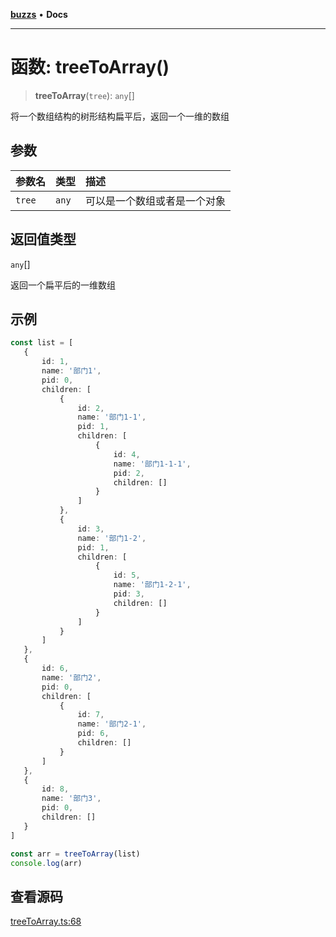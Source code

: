 [**buzzs**](../README.md) • **Docs**

***

# 函数: treeToArray()

> **treeToArray**(`tree`): `any`[]

将一个数组结构的树形结构扁平后，返回一个一维的数组

## 参数

| 参数名 | 类型 | 描述 |
| :------ | :------ | :------ |
| `tree` | `any` | 可以是一个数组或者是一个对象 |

## 返回值类型

`any`[]

返回一个扁平后的一维数组

## 示例

```ts
const list = [
   {
       id: 1,
       name: '部门1',
       pid: 0,
       children: [
           {
               id: 2,
               name: '部门1-1',
               pid: 1,
               children: [
                   {
                       id: 4, 
                       name: '部门1-1-1', 
                       pid: 2,
                       children: []
                   }
               ]
           },
           {
               id: 3,
               name: '部门1-2',
               pid: 1,
               children: [
                   {
                       id: 5, 
                       name: '部门1-2-1', 
                       pid: 3,
                       children: []
                   }
               ]
           }
       ]
   },
   {
       id: 6,
       name: '部门2',
       pid: 0,
       children: [
           {
               id: 7, 
               name: '部门2-1', 
               pid: 6,
               children: []
           }
       ]
   },
   {
       id: 8,
       name: '部门3',
       pid: 0,
       children: []
   }
]

const arr = treeToArray(list)
console.log(arr)

```

## 查看源码

[treeToArray.ts:68](https://github.com/Leexiaop/buzz/blob/094c54cc132a890c9b79c97124231658a219832c/src/treeToArray.ts#L68)
